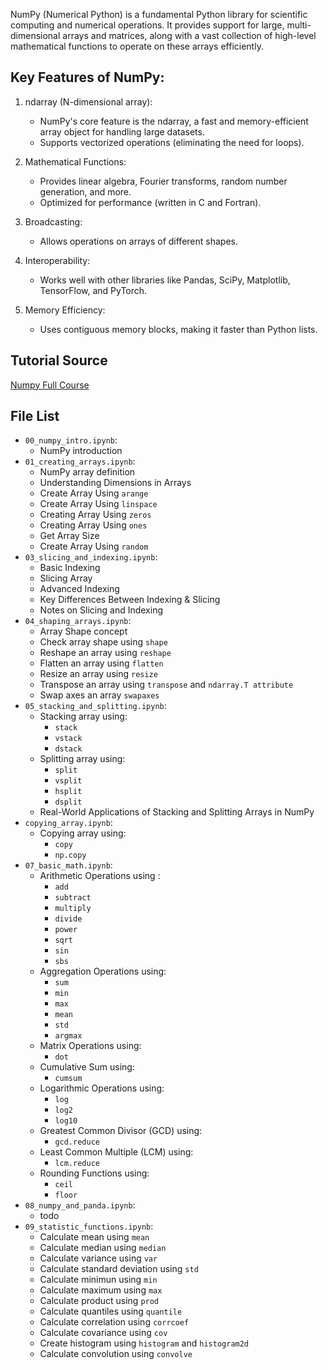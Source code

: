 NumPy (Numerical Python) is a fundamental Python library for scientific computing and numerical operations. It provides support for large, multi-dimensional arrays and matrices, along with a vast collection of high-level mathematical functions to operate on these arrays efficiently.

## Key Features of NumPy:

1. ndarray (N-dimensional array):
    - NumPy's core feature is the ndarray, a fast and memory-efficient array object for handling large datasets.
    - Supports vectorized operations (eliminating the need for loops).

2. Mathematical Functions:
    - Provides linear algebra, Fourier transforms, random number generation, and more.
    - Optimized for performance (written in C and Fortran).

3. Broadcasting:
    - Allows operations on arrays of different shapes.

4. Interoperability:
    - Works well with other libraries like Pandas, SciPy, Matplotlib, TensorFlow, and PyTorch.

5. Memory Efficiency:
    - Uses contiguous memory blocks, making it faster than Python lists.
  
## Tutorial Source

[Numpy Full Course](https://www.youtube.com/watch?v=8Y0qQEh7dJg)

## File List
- `00_numpy_intro.ipynb`:
    - NumPy introduction
- `01_creating_arrays.ipynb`:
    - NumPy array definition
    - Understanding Dimensions in Arrays
    - Create Array Using `arange`
    - Create Array Using `linspace`
    - Creating Array Using `zeros`
    - Creating Array Using `ones`
    - Get Array Size
    - Create Array Using `random`
- `03_slicing_and_indexing.ipynb`:
    - Basic Indexing
    - Slicing Array
    - Advanced Indexing
    - Key Differences Between Indexing & Slicing
    - Notes on Slicing and Indexing
- `04_shaping_arrays.ipynb`:
    - Array Shape concept
    - Check array shape using `shape`
    - Reshape an array using `reshape`
    - Flatten an array using `flatten`
    - Resize an array using `resize`
    - Transpose an array using `transpose` and `ndarray.T attribute`
    - Swap axes an array `swapaxes`
- `05_stacking_and_splitting.ipynb`:
    - Stacking array using:
        - `stack`
        - `vstack`
        - `dstack`
    - Splitting array using:
        - `split`
        - `vsplit`
        - `hsplit`
        - `dsplit`
    - Real-World Applications of Stacking and Splitting Arrays in NumPy
- `copying_array.ipynb`:
    - Copying array using:
        - `copy`
        - `np.copy`
- `07_basic_math.ipynb`:
    - Arithmetic Operations using :
        - `add`
        - `subtract`
        - `multiply`
        - `divide`
        - `power`
        - `sqrt`
        - `sin`
        - `sbs`
    - Aggregation Operations using:
        - `sum`
        - `min`
        - `max`
        - `mean`
        - `std`
        - `argmax`
    - Matrix Operations using:
        - `dot`
    - Cumulative Sum using:
        - `cumsum`
    - Logarithmic Operations using:
        -  `log`
        -  `log2`
        -  `log10`
    - Greatest Common Divisor (GCD) using:
        - `gcd.reduce`
    - Least Common Multiple (LCM) using:
        - `lcm.reduce`
    - Rounding Functions using:
        - `ceil`
        - `floor`
- `08_numpy_and_panda.ipynb`:
    - todo
- `09_statistic_functions.ipynb`:
    - Calculate mean using `mean`
    - Calculate median using `median`
    - Calculate variance using `var`
    - Calculate standard deviation using `std`
    - Calculate minimun using `min`
    - Calculate maximum using `max`
    - Calculate product using `prod`
    - Calculate quantiles using `quantile`
    - Calculate correlation using `corrcoef`
    - Calculate covariance using `cov`
    - Create histogram using `histogram` and `histogram2d`
    - Calculate convolution using `convolve`